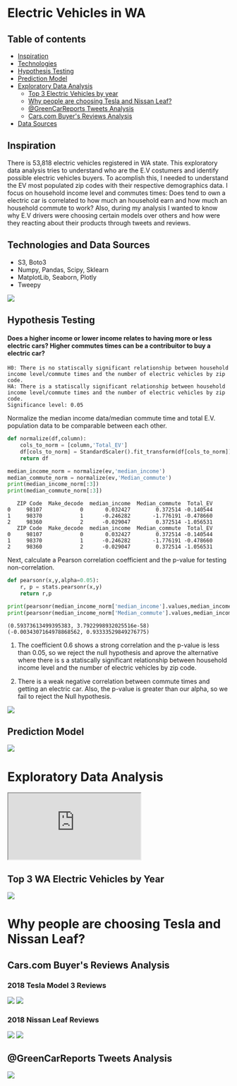 
# Electric Vehicles in WA

## Table of contents
- [Inspiration](#general-info)
- [Technologies](#technologies)
- [Hypothesis Testing](#hypotesis-testing)
- [Prediction Model](#prediction-model)
- [Exploratory Data Analysis](#exploratory-data-analysis)
  + [Top 3 Electric Vehicles by year](#exploratory-data-analysis)
  + [Why people are choosing Tesla and Nissan Leaf?](#why)
   * [@GreenCarReports Tweets Analysis](#twitter-analysis)
   * [Cars.com Buyer's Reviews Analysis](#web-scrapping-analysis)
- [Data Sources](#data-sources)


## Inspiration
There is 53,818 electric vehicles registered in WA state. This exploratory data analysis tries to understand who are the E.V costumers and identify possible electric vehicles buyers. To acomplish this, I needed to understand the EV most populated zip codes with their respective demographics data. I focus on household income level and commutes times: Does tend to own a electric car is correlated to how much an household earn and how much an household commute to work? 
Also, during my analysis I wanted to know why E.V drivers were choosing certain models over others and how were they reacting about their products through tweets and reviews.


## Technologies and Data Sources
* S3, Boto3
* Numpy, Pandas, Scipy, Sklearn
* MatplotLib, Seaborn, Plotly
* Tweepy

<img src="/visualizations/tech.png"/>

## Hypothesis Testing
#### Does a higher income or lower income relates to having more or less electric cars?  Higher commutes times can be a contribuitor to buy a electric car?


```
H0: There is no statiscally significant relationship between household income level/commute times and the number of electric vehicles by zip code.
HA: There is a statiscally significant relationship between household income level/commute times and the number of electric vehicles by zip code.
Significance level: 0.05
```

Normalize the median income data/median commute time and total E.V. population data to be comparable between each other.


```python
def normalize(df,column):
    cols_to_norm = [column,'Total_EV']
    df[cols_to_norm] = StandardScaler().fit_transform(df[cols_to_norm])
    return df
```


```python
median_income_norm = normalize(ev,'median_income')
median_commute_norm = normalize(ev,'Median_commute')
print(median_income_norm[:3])
print(median_commute_norm[:3])
```

       ZIP Code  Make_decode  median_income  Median_commute  Total_EV
    0     98107            0       0.032427        0.372514 -0.140544
    1     98370            1      -0.246282       -1.776191 -0.478660
    2     98360            2      -0.029047        0.372514 -1.056531
       ZIP Code  Make_decode  median_income  Median_commute  Total_EV
    0     98107            0       0.032427        0.372514 -0.140544
    1     98370            1      -0.246282       -1.776191 -0.478660
    2     98360            2      -0.029047        0.372514 -1.056531


Next, calculate a Pearson correlation coefficient and the p-value for testing non-correlation.


```python
def pearsonr(x,y,alpha=0.05):
    r, p = stats.pearsonr(x,y)
    return r,p
```


```python
print(pearsonr(median_income_norm['median_income'].values,median_income_norm['Total_EV'].values))
print(pearsonr(median_income_norm['Median_commute'].values,median_income_norm['Total_EV'].values))
```

    (0.59373613499395383, 3.7922998932025516e-58)
    (-0.0034307164978868562, 0.93333529849276775)


1. The coefficient 0.6 shows a strong correlation and the p-value is less than 0.05, so we reject the null hypothesis and aprove the alternative where there is s a statiscally significant relationship between household income level and the number of electric vehicles by zip code.

2. There is a weak negative correlation between commute times and getting an electric car. Also, the p-value is greater than our alpha, so we fail to reject the Null hypothesis.

<img src="/visualizations/correlation.jpg"/>

## Prediction Model

<img src="/visualizations/prediction.png"/>

# Exploratory Data Analysis

<iframe src='https://karenlo08.github.io/EV/'> </iframe>


## Top 3 WA Electric Vehicles by Year

<img src="/visualizations/top3.png"/>

# Why people are choosing Tesla and Nissan Leaf? 

## Cars.com Buyer's Reviews Analysis

### 2018 Tesla Model 3 Reviews

<img src="/visualizations/car__tesla_reviews_bar.png"/>
<img src="/visualizations/leaf_review.png"/>


### 2018 Nissan Leaf Reviews

<img src="/visualizations/car__tesla_reviews_bar.png"/>
<img src="/visualizations/tesla_review.png"/>


## @GreenCarReports Tweets Analysis

<img src="/visualizations/green_cars_review.png"/>
